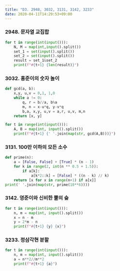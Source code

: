 ```yaml
---
title: "D3. 2948, 3032, 3131, 3142, 3233"
date: 2020-04-11T14:29:53+09:00
---
```


### 2948. 문자열 교집합

```python
for t in range(int(input())):
    N, M = map(int,input().split())
    set_1 = set(input().split())
    set_2 = set(input().split())
    result = set_1&set_2
    print(f"#{t+1} {len(result)}")
```

### 3032. 홍준이의 숫자 놀이

```python
def gcd(a, b):
    x,y, u,v = 0,1, 1,0
    while a != 0:
        q, r = b//a, b%a
        m, n = x-u*q, y-v*q
        b,a, x,y, u,v = a,r, u,v, m,n
    return [x, y]

for t in range(int(input())):
    A, B = map(int, input().split())
    print(f"#{t+1} {' '.join(map(str, gcd(A,B)))}")
```

### 3131. 100만 이하의 모든 소수

```python
def prime(n):
    a = [False, False] + [True] * (n - 1) 
    for k in range(2, int(n ** 0.5 + 1.5)):
        if a[k]: 
            a[k*2::k] = [False] * ((n - k) // k) 
    return [x for x in range(n+1) if a[x]]
print(' '.join(map(str, prime(10**6))))
```



### 3142. 영준이와 신비한 뿔의 숲

```python
for t in range(int(input())):
    n, m = map(int, input().split())
    x = n - m
    y = 2*m - n
    print(f"#{t+1} {y} {x}")
```

### 3233. 정삼각현 분할

```python
for t in range(int(input())):
    n, m = map(int, input().split())
    a = n**2//m**2
    print(f"#{t+1} {a}")
```

